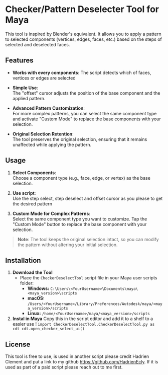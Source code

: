 # Checker/Pattern Deselecter Tool for Maya

This tool is inspired by Blender's equivalent. It allows you to apply a pattern to selected components (vertices, edges, faces, etc.) based on the steps of selected and deselected faces. 

## Features
- **Works with every components**:
The script detects which of faces, vertices or edges are selected
- **Simple Use**:  
  The "offset" cursor adjusts the position of the base component and the applied pattern.
  
- **Advanced Pattern Customization**:  
  For more complex patterns, you can select the same component type and activate "Custom Mode" to replace the base components with your selection.
  
- **Original Selection Retention**:  
  The tool preserves the original selection, ensuring that it remains unaffected while applying the pattern.

## Usage

1. **Select Components**:  
   Choose a component type (e.g., face, edge, or vertex) as the base selection.
   
2. **Use script**:  
   Use the step select, step deselect and offset cursor as you please to get the desired pattern

3. **Custom Mode for Complex Patterns**:  
   Select the same component type you want to customize.
   Tap the "Custom Mode" button to replace the base component with your selection.


> **Note**: The tool keeps the original selection intact, so you can modify the pattern without altering your initial selection.

## Installation

1. **Download the Tool**
   - Place the `CheckerDeselectTool` script file in your Maya user scripts folder:
     - **Windows:** `C:\Users\<YourUsername>\Documents\maya\<maya_version>\scripts`
     - **macOS:** `/Users/<YourUsername>/Library/Preferences/Autodesk/maya/<maya_version>/scripts`
     - **Linux:** `/home/<YourUsername>/maya/<maya_version>/scripts`
2. **Instal in Maya**
Copy this in the script editor and add it to a shelf to a easier use !
`import CheckerDeselectTool.CheckerDeselectTool.py as cdt
cdt.open_checker_select_ui()`



## License

This tool is free to use, is used in another script please credit Hadrien Clement and put a link to my github https://github.com/HadrienEcly. 
If it is used as part of a paid script please reach out to me first.
